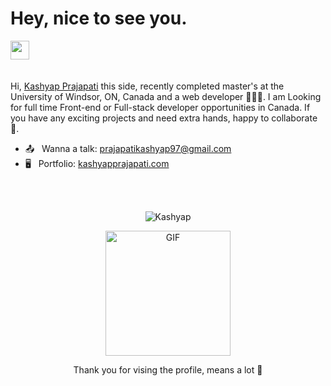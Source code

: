 
<h1 align="left">Hey, nice to see you.</h1>



<div align="left">
<a href="https://www.linkedin.com/in/prajapatikashyap" target="_blank"><img height="30" src="https://img.icons8.com/fluency/48/000000/linkedin.png"></a>&nbsp;&nbsp;&nbsp;&nbsp;&nbsp; 
</div>


<br>

Hi, [Kashyap Prajapati](http://www.kashyapprajapati.com/) this side, recently completed master's at the University of Windsor, ON, Canada and a web developer 👨🏻‍💻. I am Looking for full time Front-end or Full-stack developer opportunities in Canada. If you have any exciting projects and need extra hands, happy to collaborate 🤝. 
<br>
 - 📤 &nbsp; Wanna a talk: [prajapatikashyap97@gmail.com](mailto:prajapatikashyap97@gmail.com)
 - 🖥️ &nbsp;  Portfolio: [kashyapprajapati.com](https://www.kashyapprajapati.com)
 
 <br>
<!-- <div >
<a align="left">
  <img src="https://github-readme-stats.vercel.app/api/?username=krish4uu&hide=stars,issues,contribs&count_private=true&theme=tokyonight&showicons=true" width="450" />
</a> &nbsp;&nbsp;&nbsp;&nbsp; 
 <a alighn="right">
  <img src="https://github-readme-stats.vercel.app/api/top-langs/?username=krish4uu&layout=compact&langs_count=5&theme=tokyonight" width="340"/>
</a>
</div> -->
 <br> 
 <p align="center"> <img src="https://komarev.com/ghpvc/?username=krish4uu" alt="Kashyap" /> </p>
 <p align="center"><img align="center" height="200" alt="GIF" src="https://media.giphy.com/media/S6qkS0ETvel6EZat45/giphy.gif" /></p>
 <p align="center"> Thank you for vising the profile, means a lot 🖤 </p>
 



<!---
krish4uu/krish4uu is a ✨ special ✨ repository because its `README.md` (this file) appears on your GitHub profile.
You can click the Preview link to take a look at your changes.
--->
